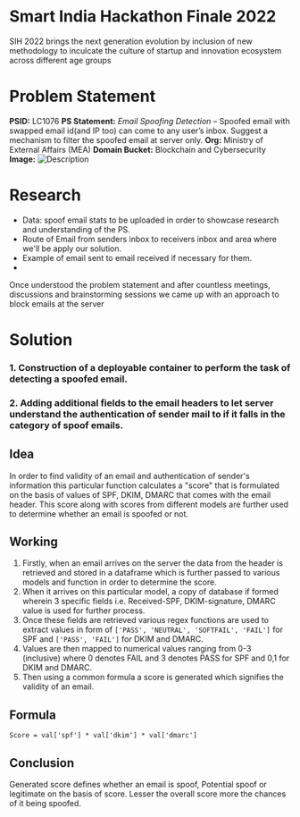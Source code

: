# Smart India Hackathon Finale 2022
SIH 2022 brings the next generation evolution by inclusion of new methodology to inculcate the culture of startup and innovation ecosystem across different age groups

# Problem Statement
**PSID:** LC1076
**PS Statement:** *Email Spoofing Detection* – Spoofed email with swapped email id(and IP too) can come to any user’s inbox. Suggest a mechanism to filter the spoofed email at server only.
**Org:** Ministry of External Affairs (MEA)
**Domain Bucket:** Blockchain and Cybersecurity
**Image:**
![Description](Link)

# Research
- Data: spoof email stats to be uploaded in order to showcase research and understanding of the PS.
- Route of Email from senders inbox to receivers inbox and area where we'll be apply our solution.
- Example of email sent to email received if necessary for them.
- 
Once understood the problem statement and after countless meetings, discussions and brainstorming sessions we came up with an approach to block emails at the server 
# Solution
### 1. Construction of a deployable container to perform the task of detecting a spoofed email.
### 2. Adding additional fields to the email headers to let server understand the authentication of sender mail to if it falls in the category of spoof emails.

## Idea

In order to find validity of an email and authentication of sender's information this particular function calculates a "score" that is formulated on the basis of values of SPF, DKIM, DMARC that comes with the email header. This score along with scores from different models are further used to determine whether an email is spoofed or not.

## Working
1. Firstly, when an email arrives on the server the data from the header is retrieved and stored in a dataframe which is further passed to various models and function in order to determine the score.
2. When it arrives on this particular model, a copy of database if formed wherein 3 specific fields i.e. Received-SPF, DKIM-signature, DMARC value is used for further process.
3. Once these fields are retrieved various regex functions are used to extract values in form of `['PASS', 'NEUTRAL', 'SOFTFAIL', 'FAIL']` for SPF and `['PASS', 'FAIL']` for DKIM and DMARC.
4. Values are then mapped to numerical values ranging from 0-3 (inclusive) where 0 denotes FAIL and 3 denotes PASS for SPF and 0,1 for DKIM and DMARC.
5. Then using a common formula a score is generated which signifies the validity of an email.

## Formula
`Score = val['spf'] * val['dkim'] * val['dmarc']`

## Conclusion 
Generated score defines whether an email is spoof, Potential spoof or legitimate on the basis of score. Lesser the overall score more the chances of it being spoofed.
